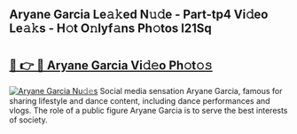 ## Aryane Garcia Le𝚊𝚔ed N𝚞𝚍e - Part-tp4 Vi𝚍eo Le𝚊𝚔s - H𝚘t O𝚗lyf𝚊ns Ph𝚘tos l21Sq

# <h2><a href="http://hf44qdl.feru.top/?c=Aryane+Garcia">🔗 👉 🔴 Aryane Garcia Vi𝚍𝚎o Ph𝚘t𝚘𝚜</a></h2>

[![Aryane Garcia Nu𝚍𝚎s](https://i.imgur.com/0TWrTi3.gif)](http://hf44qdl.feru.top/?c=Aryane+Garcia)
Social media sensation Aryane Garcia, famous for sharing lifestyle and dance content, including dance performances and vlogs. The role of a public figure Aryane Garcia is to serve the best interests of society. 
